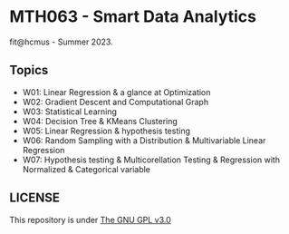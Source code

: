 # MTH063 - Smart Data Analytics
fit@hcmus - Summer 2023.

## Topics
- W01: Linear Regression & a glance at Optimization
- W02: Gradient Descent and Computational Graph
- W03: Statistical Learning
- W04: Decision Tree & KMeans Clustering
- W05: Linear Regression & hypothesis testing
- W06: Random Sampling with a Distribution & Multivariable Linear Regression
- W07: Hypothesis testing & Multicorellation Testing & Regression with Normalized & Categorical variable

## LICENSE
This repository is under [The GNU GPL v3.0](LICENSE)
